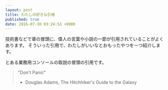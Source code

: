 ```yaml
---
layout: post
title: わたしの好きな引用
published: true
date: 2016-07-30 03:24:53 +0900
---
```


技術書などで章の冒頭に、偉人の言葉や小説の一節が引用されていることがよくあります。
そういった引用で、わたしがいいなとおもったやつを一つ紹介します。

とある業務用コンソールの取説の冒頭の引用です。

> "Don't Panic"  
>  - Douglas Adams, The Hitchhiker's Guide to the Galaxy

